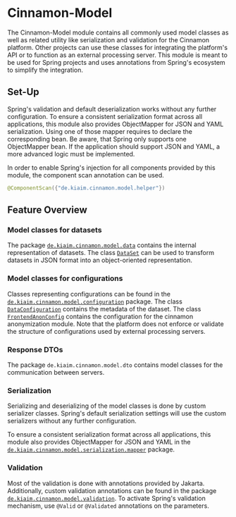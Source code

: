 # Cinnamon-Model

The Cinnamon-Model module contains all commonly used model classes as well as related utility like serialization and validation for the Cinnamon platform.
Other projects can use these classes for integrating the platform's API or to function as an external processing server.
This module is meant to be used for Spring projects and uses annotations from Spring's ecosystem to simplify the integration.

## Set-Up

Spring's validation and default deserialization works without any further configuration.
To ensure a consistent serialization format across all applications, this module also provides ObjectMapper for JSON and YAML serialization.
Using one of those mapper requires to declare the corresponding bean.
Be aware, that Spring only supports one ObjectMapper bean.
If the application should support JSON and YAML, a more advanced logic must be implemented.

In order to enable Spring's injection for all components provided by this module, the component scan annotation can be used.
```java
@ComponentScan({"de.kiaim.cinnamon.model.helper"})
```

## Feature Overview

### Model classes for datasets

The package [`de.kiaim.cinnamon.model.data`](./src/main/java/de/kiaim/cinnamon/model/data/DataSet.java) contains the internal representation of datasets.
The class [`DataSet`](./src/main/java/de/kiaim/cinnamon/model/data/DataSet.java) can be used to transform datasets in JSON format into an object-oriented representation.

### Model classes for configurations

Classes representing configurations can be found in the [`de.kiaim.cinnamon.model.configuration`](./src/main/java/de/kiaim/cinnamon/model/configuration) package.
The class [`DataConfiguration`](./src/main/java/de/kiaim/cinnamon/model/configuration/data/DataConfiguration.java) contains the metadata of the dataset.
The class [`FrontendAnonConfig`](./src/main/java/de/kiaim/cinnamon/model/configuration/anonymization/frontend/FrontendAnonConfig.java) contains the configuration for the cinnamon anonymization module.
Note that the platform does not enforce or validate the structure of configurations used by external processing servers.

### Response DTOs
The package `de.kiaim.cinnamon.model.dto` contains model classes for the communication between servers.

### Serialization
Serializing and deserializing of the model classes is done by custom serializer classes.
Spring's default serialization settings will use the custom serializers without any further configuration.

To ensure a consistent serialization format across all applications, this module also provides ObjectMapper for JSON and
YAML in the [`de.kiaim.cinnamon.model.serialization.mapper`](./src/main/java/de/kiaim/cinnamon/model/serialization/mapper) package.

### Validation
Most of the validation is done with annotations provided by Jakarta.
Additionally, custom validation annotations can be found in the package [`de.kiaim.cinnamon.model.validation`](./src/main/java/de/kiaim/cinnamon/model/validation).
To activate Spring's validation mechanism, use `@Valid` or `@Validated` annotations on the parameters.
